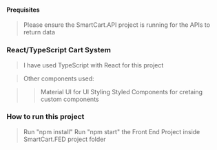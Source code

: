 #### Prequisites
> Please ensure the SmartCart.API project is running for the APIs to return data
### React/TypeScript Cart System

> I have used TypeScript with React for this project

> Other components used:

>> Material UI for UI Styling
>> Styled Components for cretaing custom components

### How to run this project

> Run "npm install"
> Run "npm start" the Front End Project inside SmartCart.FED project folder
